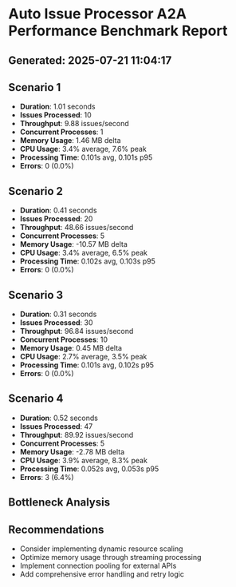 # Auto Issue Processor A2A Performance Benchmark Report
## Generated: 2025-07-21 11:04:17

## Scenario 1
- **Duration**: 1.01 seconds
- **Issues Processed**: 10
- **Throughput**: 9.88 issues/second
- **Concurrent Processes**: 1
- **Memory Usage**: 1.46 MB delta
- **CPU Usage**: 3.4% average, 7.6% peak
- **Processing Time**: 0.101s avg, 0.101s p95
- **Errors**: 0 (0.0%)

## Scenario 2
- **Duration**: 0.41 seconds
- **Issues Processed**: 20
- **Throughput**: 48.66 issues/second
- **Concurrent Processes**: 5
- **Memory Usage**: -10.57 MB delta
- **CPU Usage**: 3.4% average, 6.5% peak
- **Processing Time**: 0.102s avg, 0.103s p95
- **Errors**: 0 (0.0%)

## Scenario 3
- **Duration**: 0.31 seconds
- **Issues Processed**: 30
- **Throughput**: 96.84 issues/second
- **Concurrent Processes**: 10
- **Memory Usage**: 0.45 MB delta
- **CPU Usage**: 2.7% average, 3.5% peak
- **Processing Time**: 0.101s avg, 0.102s p95
- **Errors**: 0 (0.0%)

## Scenario 4
- **Duration**: 0.52 seconds
- **Issues Processed**: 47
- **Throughput**: 89.92 issues/second
- **Concurrent Processes**: 5
- **Memory Usage**: -2.78 MB delta
- **CPU Usage**: 3.9% average, 8.3% peak
- **Processing Time**: 0.052s avg, 0.053s p95
- **Errors**: 3 (6.4%)

## Bottleneck Analysis

## Recommendations
- Consider implementing dynamic resource scaling
- Optimize memory usage through streaming processing
- Implement connection pooling for external APIs
- Add comprehensive error handling and retry logic